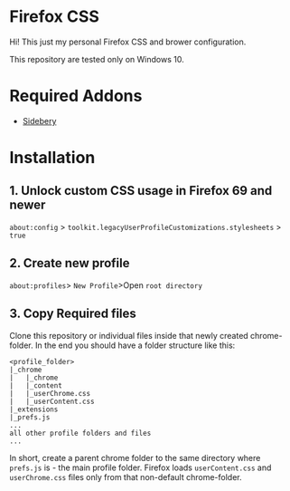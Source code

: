 # Firefox CSS

Hi! This just my personal Firefox CSS and brower configuration. 

This repository are tested only on Windows 10. 

# Required Addons

- [Sidebery](https://github.com/mbnuqw/sidebery/)

# Installation 
## 1. Unlock custom CSS usage in Firefox 69 and newer

`about:config` > `toolkit.legacyUserProfileCustomizations.stylesheets` > `true`
## 2. Create new profile

`about:profiles`> `New Profile`>Open `root directory`
## 3. Copy Required files
Clone this repository or individual files inside that newly created chrome-folder. In the end you should have a folder structure like this:

```
<profile_folder>
|_chrome
|   |_chrome
|   |_content
|   |_userChrome.css
|   |_userContent.css
|_extensions
|_prefs.js
...
all other profile folders and files
...

```

In short, create a parent chrome folder to the same directory where `prefs.js` is - the main profile folder. Firefox loads `userContent.css` and `userChrome.css` files only from that non-default chrome-folder.
